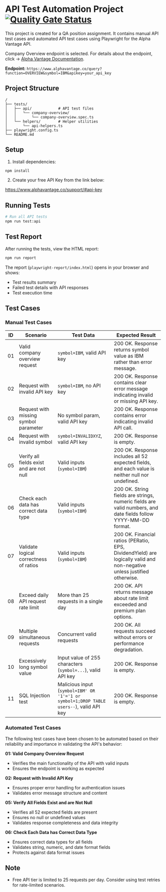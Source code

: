 # API Test Automation Project  [![Quality Gate Status](https://sonarcloud.io/api/project_badges/measure?project=furkanyy_payrails-assignment&metric=alert_status)](https://sonarcloud.io/summary/new_code?id=furkanyy_payrails-assignment)

This project is created for a QA position assignment. It contains manual API test cases and automated API test cases using Playwright for the Alpha Vantage API.

Company Overview endpoint is selected. For details about the endpoint, click -> [Alpha Vantage Documentation](https://www.alphavantage.co/documentation/#company-overview).

**Endpoint:** `https://www.alphavantage.co/query?function=OVERVIEW&symbol=IBM&apikey=your_api_key`

## Project Structure
```
/
├── tests/
│   ├── api/            # API test files
│   │   └── company-overview/
│   │       └── company-overview.spec.ts
│   └── helpers/        # Helper utilities
│       └── api-helpers.ts
├── playwright.config.ts
└── README.md
```

## Setup

1. Install dependencies:
```bash
npm install
```

2. Create your free API Key from the link below:

https://www.alphavantage.co/support/#api-key


## Running Tests

```bash
# Run all API tests
npm run test:api
```

## Test Report

After running the tests, view the HTML report:
```bash
npm run report
```

The report (`playwright-report/index.html`) opens in your browser and shows:
- Test results summary
- Failed test details with API responses
- Test execution time

## Test Cases

### Manual Test Cases

| ID | Scenario | Test Data | Expected Result |
|----|----------|-----------|-----------------|
| 01 | Valid company overview request | `symbol=IBM`, valid API key | 200 OK. Response returns symbol value as IBM rather than error message. |
| 02 | Request with invalid API key | `symbol=IBM`, no API key | 200 OK. Response contains clear error message indicating invalid or missing API key. |
| 03 | Request with missing symbol parameter | No symbol param, valid API key | 200 OK. Response contains error indicating invalid API call. |
| 04 | Request with invalid symbol | `symbol=INVALIDXYZ`, valid API key | 200 OK. Response is empty. |
| 05 | Verify all fields exist and are not null | Valid inputs (`symbol=IBM`) | 200 OK. Response includes all 52 expected fields, and each value is neither null nor undefined. |
| 06 | Check each data has correct data type | Valid inputs (`symbol=IBM`) | 200 OK. String fields are strings, numeric fields are valid numbers, and date fields follow YYYY-MM-DD format. |
| 07 | Validate logical correctness of ratios | Valid inputs (`symbol=IBM`) | 200 OK. Financial ratios (PERatio, EPS, DividendYield) are logically valid and non-negative unless justified otherwise. |
| 08 | Exceed daily API request rate limit | More than 25 requests in a single day | 200 OK. API returns message about rate limit exceeded and premium plan options. |
| 09 | Multiple simultaneous requests | Concurrent valid requests | 200 OK. All requests succeed without errors or performance degradation. |
| 10 | Excessively long symbol value  | Input value of 255 characters (`symbol=...`), valid API key | 200 OK. Response is empty. |
| 11 | SQL Injection test | Malicious input (`symbol=IBM' OR '1'='1 or symbol=1;DROP TABLE users--`), valid API key | 200 OK. Response is empty. |

### Automated Test Cases

The following test cases have been chosen to be automated based on their reliability and importance in validating the API's behavior:

**01: Valid Company Overview Request**
- Verifies the main functionality of the API with valid inputs
- Ensures the endpoint is working as expected

**02: Request with Invalid API Key**
- Ensures proper error handling for authentication issues
- Validates error message structure and content

**05: Verify All Fields Exist and are Not Null**
- Verifies all 52 expected fields are present
- Ensures no null or undefined values
- Validates response completeness and data integrity

**06: Check Each Data has Correct Data Type**
- Ensures correct data types for all fields
- Validates string, numeric, and date format fields
- Protects against data format issues

## Note

- Free API tier is limited to 25 requests per day. Consider using test retries for rate-limited scenarios.


